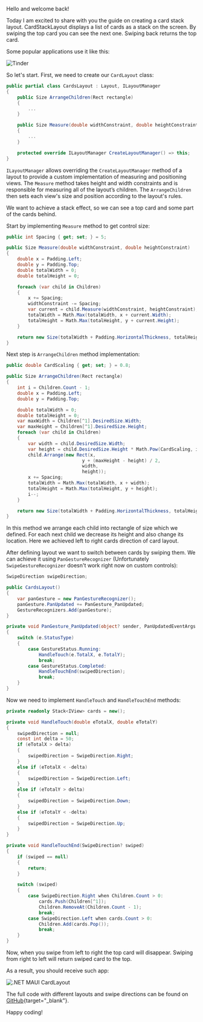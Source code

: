 Hello and welcome back!

Today I am excited to share with you the guide on creating a card stack layout. CardStackLayout displays a list of cards as a stack on the screen. By swiping the top card you can see the next one. Swiping back returns the top card.

Some popular applications use it like this:
 
![Tinder](https://ik.imagekit.io/VladislavAntonyuk/vladislavantonyuk/articles/21/tinder.gif)

So let's start.
First, we need to create our `CardLayout` class:
```csharp
public partial class CardsLayout : Layout, ILayoutManager
{
    public Size ArrangeChildren(Rect rectangle)
    {
        ...
    }

    public Size Measure(double widthConstraint, double heightConstraint)
    {
        ...
    }

    protected override ILayoutManager CreateLayoutManager() => this;
}
```

`ILayoutManager` allows overriding the `CreateLayoutManager` method of a layout to provide a custom implementation of measuring and positioning views. The `Measure` method takes height and width constraints and is responsible for measuring all of the layout’s children. The `ArrangeChildren` then sets each view's size and position according to the layout's rules.

We want to achieve a stack effect, so we can see a top card and some part of the cards behind.

Start by implementing `Measure` method to get control size:

```csharp
public int Spacing { get; set; } = 5;

public Size Measure(double widthConstraint, double heightConstraint)
{
	double x = Padding.Left;
	double y = Padding.Top;
	double totalWidth = 0;
	double totalHeight = 0;

	foreach (var child in Children)
	{
		x += Spacing;
		widthConstraint -= Spacing;
		var current = child.Measure(widthConstraint, heightConstraint);
		totalWidth = Math.Max(totalWidth, x + current.Width);
		totalHeight = Math.Max(totalHeight, y + current.Height);
	}

	return new Size(totalWidth + Padding.HorizontalThickness, totalHeight + Padding.VerticalThickness);
}
```

Next step is `ArrangeChildren` method implementation:

```csharp
public double CardScaling { get; set; } = 0.8;

public Size ArrangeChildren(Rect rectangle)
{
	int i = Children.Count - 1;
	double x = Padding.Left;
	double y = Padding.Top;

	double totalWidth = 0;
	double totalHeight = 0;
	var maxWidth = Children[^1].DesiredSize.Width;
	var maxHeight = Children[^1].DesiredSize.Height;
	foreach (var child in Children)
	{
		var width = child.DesiredSize.Width;
		var height = child.DesiredSize.Height * Math.Pow(CardScaling, i);
		child.Arrange(new Rect(x,
							y + (maxHeight - height) / 2,
							width,
							height));
		x += Spacing;
		totalWidth = Math.Max(totalWidth, x + width);
		totalHeight = Math.Max(totalHeight, y + height);
		i--;
	}

	return new Size(totalWidth + Padding.HorizontalThickness, totalHeight + Padding.VerticalThickness);
}
```

In this method we arrange each child into rectangle of size which we defined. For each next child we decrease its height and also change its location. Here we achieved left to right cards direction of card layout.

After defining layout we want to switch between cards by swiping them. We can achieve it using `PanGestureRecognizer` (Unfortunately `SwipeGestureRecognizer` doesn't work right now on custom controls):

```csharp
SwipeDirection swipeDirection;

public CardsLayout()
{
	var panGesture = new PanGestureRecognizer();
	panGesture.PanUpdated += PanGesture_PanUpdated;
	GestureRecognizers.Add(panGesture);
}

private void PanGesture_PanUpdated(object? sender, PanUpdatedEventArgs e)
{
	switch (e.StatusType)
	{
		case GestureStatus.Running:
			HandleTouch(e.TotalX, e.TotalY);
			break;
		case GestureStatus.Completed:
			HandleTouchEnd(swipedDirection);
			break;
	}
}
```

Now we need to implement `HandleTouch` and `HandleTouchEnd` methods:

```csharp
private readonly Stack<IView> cards = new();

private void HandleTouch(double eTotalX, double eTotalY)
{
	swipedDirection = null;
	const int delta = 50;
	if (eTotalX > delta)
	{
		swipedDirection = SwipeDirection.Right;
	}
	else if (eTotalX < -delta)
	{
		swipedDirection = SwipeDirection.Left;
	}
	else if (eTotalY > delta)
	{
		swipedDirection = SwipeDirection.Down;
	}
	else if (eTotalY < -delta)
	{
		swipedDirection = SwipeDirection.Up;
	}
}

private void HandleTouchEnd(SwipeDirection? swiped)
{
	if (swiped == null)
	{
		return;
	}

	switch (swiped)
	{
		case SwipeDirection.Right when Children.Count > 0:
			cards.Push(Children[^1]);
			Children.RemoveAt(Children.Count - 1);
			break;
		case SwipeDirection.Left when cards.Count > 0:
			Children.Add(cards.Pop());
			break;
	}
}
```

Now, when you swipe from left to right the top card will disappear. Swiping from right to left will return swiped card to the top.

As a result, you should receive such app:

![.NET MAUI CardLayout](https://ik.imagekit.io/VladislavAntonyuk/vladislavantonyuk/articles/21/card-layout.gif)

The full code with different layouts and swipe directions can be found on [GitHub](https://github.com/VladislavAntonyuk/MauiSamples/tree/main/CardLayout){target="_blank"}.

Happy coding!
